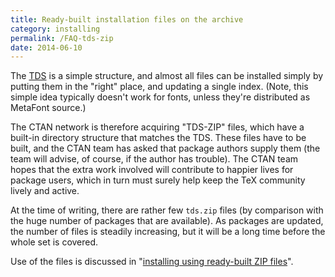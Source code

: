 ```yaml
---
title: Ready-built installation files on the archive
category: installing
permalink: /FAQ-tds-zip
date: 2014-06-10
---
```


The [TDS](FAQ-tds) is a simple structure, and almost all
files can be installed simply by putting them in the "right" place,
and updating a single index.  (Note, this simple idea typically
doesn't work for fonts, unless they're distributed as MetaFont source.)

The CTAN network is therefore acquiring "TDS-ZIP" files,
which have a built-in directory structure that matches the TDS.
These files have to be built, and the CTAN team has asked that
package authors supply them (the team will advise, of course, if the
author has trouble).  The CTAN team hopes that the extra work
involved will contribute to happier lives for package users, which in
turn must surely help keep the TeX community lively and active.

At the time of writing, there are rather few `tds.zip`
files (by comparison with the huge number of packages that are
available).  As packages are updated, the number of files is
steadily increasing, but it will be a long time before the whole set
is covered.

Use of the files is discussed in 
"[installing using ready-built ZIP files](FAQ-inst-tds-zip)".

